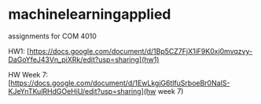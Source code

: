# machinelearningapplied

assignments for COM 4010

HW1: [https://docs.google.com/document/d/1Bp5CZ7FjX1iF9K0xj0mvqzvy-DaGoYfeJ43Vn_piXRk/edit?usp=sharing](hw1) 

HW Week 7: [https://docs.google.com/document/d/1EwLkgjG6tlfuSrboeBr0NaIS-KJeYnTKulRHdGOeHiU/edit?usp=sharing](hw week 7)
